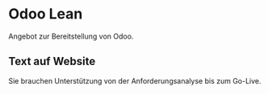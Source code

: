 # Odoo Lean

Angebot zur Bereitstellung von Odoo.

## Text auf Website

Sie brauchen Unterstützung von der Anforderungsanalyse bis zum Go-Live.
